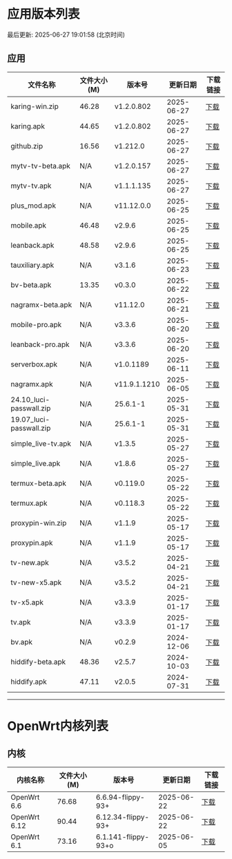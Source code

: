 # 应用版本列表

最后更新: 2025-06-27 19:01:58 (北京时间)

## 应用

| 文件名称 | 文件大小(M) | 版本号 | 更新日期 | 下载链接 |
|----------|------------|--------|----------|----------|
| karing-win.zip | 46.28 | v1.2.0.802 | 2025-06-27 | [下载](https://media.githubusercontent.com/media/tmxia/iptv/main/apk/karing-win.zip) |
| karing.apk | 44.65 | v1.2.0.802 | 2025-06-27 | [下载](https://media.githubusercontent.com/media/tmxia/iptv/main/apk/karing.apk) |
| github.zip | 16.56 | v1.212.0 | 2025-06-27 | [下载](https://media.githubusercontent.com/media/tmxia/iptv/main/apk/github.zip) |
| mytv-tv-beta.apk | N/A | v1.2.0.157 | 2025-06-27 | [下载](#) |
| mytv-tv.apk | N/A | v1.1.1.135 | 2025-06-27 | [下载](#) |
| plus_mod.apk | N/A | v11.12.0.0 | 2025-06-25 | [下载](#) |
| mobile.apk | 46.48 | v2.9.6 | 2025-06-25 | [下载](https://media.githubusercontent.com/media/tmxia/iptv/main/apk/mobile.apk) |
| leanback.apk | 48.58 | v2.9.6 | 2025-06-25 | [下载](https://media.githubusercontent.com/media/tmxia/iptv/main/apk/leanback.apk) |
| tauxiliary.apk | N/A | v3.1.6 | 2025-06-23 | [下载](#) |
| bv-beta.apk | 13.35 | v0.3.0 | 2025-06-22 | [下载](https://media.githubusercontent.com/media/tmxia/iptv/main/apk/bv-beta.apk) |
| nagramx-beta.apk | N/A | v11.12.0 | 2025-06-21 | [下载](#) |
| mobile-pro.apk | N/A | v3.3.6 | 2025-06-20 | [下载](#) |
| leanback-pro.apk | N/A | v3.3.6 | 2025-06-20 | [下载](#) |
| serverbox.apk | N/A | v1.0.1189 | 2025-06-11 | [下载](#) |
| nagramx.apk | N/A | v11.9.1.1210 | 2025-06-05 | [下载](#) |
| 24.10_luci-passwall.zip | N/A | 25.6.1-1 | 2025-05-31 | [下载](#) |
| 19.07_luci-passwall.zip | N/A | 25.6.1-1 | 2025-05-31 | [下载](#) |
| simple_live-tv.apk | N/A | v1.3.5 | 2025-05-27 | [下载](#) |
| simple_live.apk | N/A | v1.8.6 | 2025-05-27 | [下载](#) |
| termux-beta.apk | N/A | v0.119.0 | 2025-05-22 | [下载](#) |
| termux.apk | N/A | v0.118.3 | 2025-05-22 | [下载](#) |
| proxypin-win.zip | N/A | v1.1.9 | 2025-05-17 | [下载](#) |
| proxypin.apk | N/A | v1.1.9 | 2025-05-17 | [下载](#) |
| tv-new.apk | N/A | v3.5.2 | 2025-04-21 | [下载](#) |
| tv-new-x5.apk | N/A | v3.5.2 | 2025-04-21 | [下载](#) |
| tv-x5.apk | N/A | v3.3.9 | 2025-01-17 | [下载](#) |
| tv.apk | N/A | v3.3.9 | 2025-01-17 | [下载](#) |
| bv.apk | N/A | v0.2.9 | 2024-12-06 | [下载](#) |
| hiddify-beta.apk | 48.36 | v2.5.7 | 2024-10-03 | [下载](https://media.githubusercontent.com/media/tmxia/iptv/main/apk/hiddify-beta.apk) |
| hiddify.apk | 47.11 | v2.0.5 | 2024-07-31 | [下载](https://media.githubusercontent.com/media/tmxia/iptv/main/apk/hiddify.apk) |

---

# OpenWrt内核列表

## 内核

| 内核名称 | 文件大小(M) | 版本号 | 更新日期 | 下载链接 |
|----------|------------|--------|----------|----------|
| OpenWrt 6.6 | 76.68 | 6.6.94-flippy-93+ | 2025-06-22 | [下载](https://media.githubusercontent.com/media/tmxia/iptv/main/kernels/openwrt_flippy6.6_6.6.94-flippy-93+.zip) |
| OpenWrt 6.12 | 90.44 | 6.12.34-flippy-93+ | 2025-06-22 | [下载](https://media.githubusercontent.com/media/tmxia/iptv/main/kernels/openwrt_flippy6.12_6.12.34-flippy-93+.zip) |
| OpenWrt 6.1 | 73.16 | 6.1.141-flippy-93+o | 2025-06-05 | [下载](https://media.githubusercontent.com/media/tmxia/iptv/main/kernels/openwrt_flippy6.1_6.1.141-flippy-93+o.zip) |
